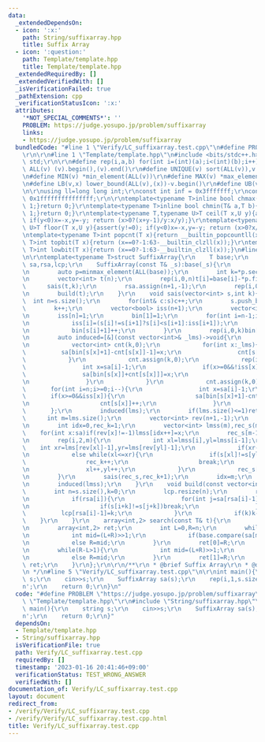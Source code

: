 ```yaml
---
data:
  _extendedDependsOn:
  - icon: ':x:'
    path: String/suffixarray.hpp
    title: Suffix Array
  - icon: ':question:'
    path: Template/template.hpp
    title: Template/template.hpp
  _extendedRequiredBy: []
  _extendedVerifiedWith: []
  _isVerificationFailed: true
  _pathExtension: cpp
  _verificationStatusIcon: ':x:'
  attributes:
    '*NOT_SPECIAL_COMMENTS*': ''
    PROBLEM: https://judge.yosupo.jp/problem/suffixarray
    links:
    - https://judge.yosupo.jp/problem/suffixarray
  bundledCode: "#line 1 \"Verify/LC_suffixarray.test.cpp\"\n#define PROBLEM \"https://judge.yosupo.jp/problem/suffixarray\"\
    \r\n\r\n#line 1 \"Template/template.hpp\"\n#include <bits/stdc++.h>\r\nusing namespace\
    \ std;\r\n\r\n#define rep(i,a,b) for(int i=(int)(a);i<(int)(b);i++)\r\n#define\
    \ ALL(v) (v).begin(),(v).end()\r\n#define UNIQUE(v) sort(ALL(v)),v.erase(unique(ALL(v)),v.end())\r\
    \n#define MIN(v) *min_element(ALL(v))\r\n#define MAX(v) *max_element(ALL(v))\r\
    \n#define LB(v,x) lower_bound(ALL(v),(x))-v.begin()\r\n#define UB(v,x) upper_bound(ALL(v),(x))-v.begin()\r\
    \n\r\nusing ll=long long int;\r\nconst int inf = 0x3fffffff;\r\nconst ll INF =\
    \ 0x1fffffffffffffff;\r\n\r\ntemplate<typename T>inline bool chmax(T& a,T b){if(a<b){a=b;return\
    \ 1;}return 0;}\r\ntemplate<typename T>inline bool chmin(T& a,T b){if(a>b){a=b;return\
    \ 1;}return 0;}\r\ntemplate<typename T,typename U>T ceil(T x,U y){assert(y!=0);\
    \ if(y<0)x=-x,y=-y; return (x>0?(x+y-1)/y:x/y);}\r\ntemplate<typename T,typename\
    \ U>T floor(T x,U y){assert(y!=0); if(y<0)x=-x,y=-y; return (x>0?x/y:(x-y+1)/y);}\r\
    \ntemplate<typename T>int popcnt(T x){return __builtin_popcountll(x);}\r\ntemplate<typename\
    \ T>int topbit(T x){return (x==0?-1:63-__builtin_clzll(x));}\r\ntemplate<typename\
    \ T>int lowbit(T x){return (x==0?-1:63-__builtin_clzll(x));}\n#line 2 \"String/suffixarray.hpp\"\
    \n\r\ntemplate<typename T>struct SuffixArray{\r\n    T base;\r\n    vector<int>\
    \ sa,rsa,lcp;\r\n    SuffixArray(const T& _s):base(_s){\r\n        int n=base.size();\r\
    \n        auto p=minmax_element(ALL(base));\r\n        int k=*p.second-*p.first+1;\r\
    \n        vector<int> t(n);\r\n        rep(i,0,n)t[i]=base[i]-*p.first;\r\n  \
    \      sais(t,k);\r\n        rsa.assign(n+1,-1);\r\n        rep(i,0,n+1)rsa[sa[i]]=i;\r\
    \n        build(t);\r\n    }\r\n    void sais(vector<int> s,int k){\r\n      \
    \  int n=s.size();\r\n        for(int& c:s)c++;\r\n        s.push_back(0);\r\n\
    \        k++;\r\n        vector<bool> iss(n+1);\r\n        vector<int> lms,bin(k+1,0);\r\
    \n        iss[n]=1;\r\n        bin[1]=1;\r\n        for(int i=n-1;i>=0;i--){\r\
    \n            iss[i]=(s[i]!=s[i+1]?s[i]<s[i+1]:iss[i+1]);\r\n            if(!iss[i]&&iss[i+1])lms.push_back(i+1);\r\
    \n            bin[s[i]+1]++;\r\n        }\r\n        rep(i,0,k)bin[i+1]+=bin[i];\r\
    \n        auto induced=[&](const vector<int>& _lms)->void{\r\n            sa.assign(n+1,-1);\r\
    \n            vector<int> cnt(k,0);\r\n            for(int x:_lms){\r\n      \
    \          sa[bin[s[x]+1]-cnt[s[x]]-1]=x;\r\n                cnt[s[x]]++;\r\n\
    \            }\r\n            cnt.assign(k,0);\r\n            rep(i,0,n+1){\r\n\
    \                int x=sa[i]-1;\r\n                if(x>=0&&!iss[x]){\r\n    \
    \                sa[bin[s[x]]+cnt[s[x]]]=x;\r\n                    cnt[s[x]]++;\r\
    \n                }\r\n            }\r\n            cnt.assign(k,0);\r\n     \
    \       for(int i=n;i>=0;i--){\r\n                int x=sa[i]-1;\r\n         \
    \       if(x>=0&&iss[x]){\r\n                    sa[bin[s[x]+1]-cnt[s[x]]-1]=x;\r\
    \n                    cnt[s[x]]++;\r\n                }\r\n            }\r\n \
    \       };\r\n        induced(lms);\r\n        if(lms.size()<=1)return;\r\n  \
    \      int m=lms.size();\r\n        vector<int> rev(n+1,-1);\r\n        rep(i,0,m)rev[lms[i]]=i;\r\
    \n        int idx=0,rec_k=1;\r\n        vector<int> lmss(m),rec_s(m);\r\n    \
    \    for(int x:sa)if(rev[x]!=-1)lmss[idx++]=x;\r\n        rec_s[m-1-rev[lmss[1]]]=1;\r\
    \n        rep(i,2,m){\r\n            int xl=lmss[i],yl=lmss[i-1];\r\n        \
    \    int xr=lms[rev[xl]-1],yr=lms[rev[yl]-1];\r\n            if(xr-xl!=yr-yl)rec_k++;\r\
    \n            else while(xl<=xr){\r\n                if(s[xl]!=s[yl]){\r\n   \
    \                 rec_k++;\r\n                    break;\r\n                }\r\
    \n                xl++,yl++;\r\n            }\r\n            rec_s[m-1-rev[lmss[i]]]=rec_k;\r\
    \n        }\r\n        sais(rec_s,rec_k+1);\r\n        idx=m;\r\n        rep(i,1,m+1)lmss[--idx]=lms[m-1-sa[i]];\r\
    \n        induced(lmss);\r\n    }\r\n    void build(const vector<int>& s){\r\n\
    \        int n=s.size(),k=0;\r\n        lcp.resize(n);\r\n        rep(i,0,n+1){\r\
    \n            if(rsa[i]){\r\n                for(int j=sa[rsa[i]-1];max(i,j)+k<n;k++){\r\
    \n                    if(s[i+k]!=s[j+k])break;\r\n                }\r\n      \
    \          lcp[rsa[i]-1]=k;\r\n            }\r\n            if(k)k--;\r\n    \
    \    }\r\n    }\r\n    array<int,2> search(const T& t){\r\n        int n=sa.size(),m=t.size();\r\
    \n        array<int,2> ret;\r\n        int L=0,R=n;\r\n        while(R-L>1){\r\
    \n            int mid=(L+R)>>1;\r\n            if(base.compare(sa[mid],m,t)<0)L=mid;\r\
    \n            else R=mid;\r\n        }\r\n        ret[0]=R;\r\n        L=0,R=n;\r\
    \n        while(R-L>1){\r\n            int mid=(L+R)>>1;\r\n            if(base.compare(sa[mid],m,t)<=0)L=mid;\r\
    \n            else R=mid;\r\n        }\r\n        ret[1]=R;\r\n        return\
    \ ret;\r\n    }\r\n};\r\n\r\n/**\r\n * @brief Suffix Array\r\n * @docs docs/suffixarray.md\r\
    \n */\n#line 5 \"Verify/LC_suffixarray.test.cpp\"\n\r\nint main(){\r\n    string\
    \ s;\r\n    cin>>s;\r\n    SuffixArray sa(s);\r\n    rep(i,1,s.size()+1)cout<<sa.sa[i]<<'\\\
    n';\r\n    return 0;\r\n}\n"
  code: "#define PROBLEM \"https://judge.yosupo.jp/problem/suffixarray\"\r\n\r\n#include\
    \ \"Template/template.hpp\"\r\n#include \"String/suffixarray.hpp\"\r\n\r\nint\
    \ main(){\r\n    string s;\r\n    cin>>s;\r\n    SuffixArray sa(s);\r\n    rep(i,1,s.size()+1)cout<<sa.sa[i]<<'\\\
    n';\r\n    return 0;\r\n}"
  dependsOn:
  - Template/template.hpp
  - String/suffixarray.hpp
  isVerificationFile: true
  path: Verify/LC_suffixarray.test.cpp
  requiredBy: []
  timestamp: '2023-01-16 20:41:46+09:00'
  verificationStatus: TEST_WRONG_ANSWER
  verifiedWith: []
documentation_of: Verify/LC_suffixarray.test.cpp
layout: document
redirect_from:
- /verify/Verify/LC_suffixarray.test.cpp
- /verify/Verify/LC_suffixarray.test.cpp.html
title: Verify/LC_suffixarray.test.cpp
---
```

